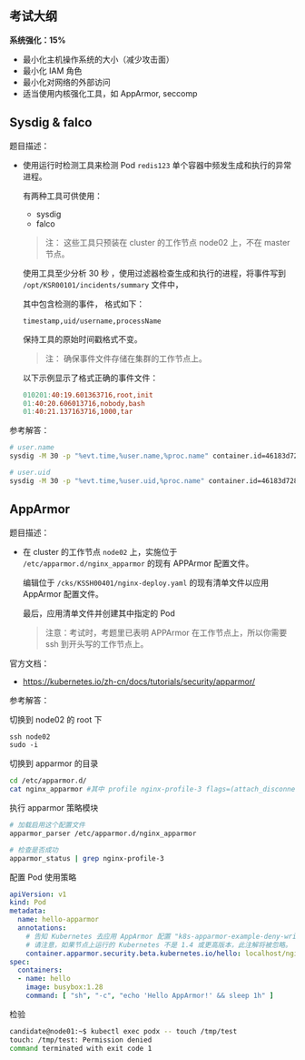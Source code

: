 ## 考试大纲

**系统强化：15%**

- 最小化主机操作系统的大小（减少攻击面）
- 最小化 IAM 角色
- 最小化对网络的外部访问
- 适当使用内核强化工具，如 AppArmor, seccomp

## Sysdig & falco

题目描述：

- 使用运行时检测工具来检测 Pod `redis123` 单个容器中频发生成和执行的异常进程。

  有两种工具可供使用：

  - sysdig
  - falco

  > 注： 这些工具只预装在 cluster 的工作节点 node02 上，不在 master 节点。

  使用工具至少分析 30 秒 ，使用过滤器检查生成和执行的进程，将事件写到 `/opt/KSR00101/incidents/summary` 文件中，

  其中包含检测的事件， 格式如下：

  `timestamp,uid/username,processName`

  保持工具的原始时间戳格式不变。

  > 注： 确保事件文件存储在集群的工作节点上。

  以下示例显示了格式正确的事件文件：

  ```makefile
  010201:40:19.601363716,root,init
  01:40:20.606013716,nobody,bash
  01:40:21.137163716,1000,tar
  ```

参考解答：

```bash
# user.name
sysdig -M 30 -p "%evt.time,%user.name,%proc.name" container.id=46183d7281e15 >> /opt/KSRS00101/events/details

# user.uid
sysdig -M 30 -p "%evt.time,%user.uid,%proc.name" container.id=46183d7281e15 >> /opt/KSRS00101/events/details
```

## AppArmor

题目描述：

- 在 cluster 的工作节点 `node02` 上，实施位于 `/etc/apparmor.d/nginx_apparmor` 的现有 APPArmor 配置文件。

  编辑位于 `/cks/KSSH00401/nginx-deploy.yaml` 的现有清单文件以应用 AppArmor 配置文件。

  最后，应用清单文件并创建其中指定的 Pod

  > 注意：考试时，考题里已表明 APPArmor 在工作节点上，所以你需要 ssh 到开头写的工作节点上。

官方文档：

- <https://kubernetes.io/zh-cn/docs/tutorials/security/apparmor/>

参考解答：

切换到 node02 的 root 下

```css
ssh node02
sudo -i
```

切换到 apparmor 的目录

```bash
cd /etc/apparmor.d/
cat nginx_apparmor #其中 profile nginx-profile-3 flags=(attach_disconnected) { 这一行的第二个单词 nginx-profile-3 就是这个配置文件的名字。
```

执行 apparmor 策略模块

```bash
# 加载启用这个配置文件
apparmor_parser /etc/apparmor.d/nginx_apparmor

# 检查是否成功
apparmor_status | grep nginx-profile-3
```

配置 Pod 使用策略

```yaml
apiVersion: v1
kind: Pod
metadata:
  name: hello-apparmor
  annotations:
    # 告知 Kubernetes 去应用 AppArmor 配置 "k8s-apparmor-example-deny-write"。
    # 请注意，如果节点上运行的 Kubernetes 不是 1.4 或更高版本，此注解将被忽略。
    container.apparmor.security.beta.kubernetes.io/hello: localhost/nginx-profile-3
spec:
  containers:
  - name: hello
    image: busybox:1.28
    command: [ "sh", "-c", "echo 'Hello AppArmor!' && sleep 1h" ]
```

检验

```bash
candidate@node01:~$ kubectl exec podx -- touch /tmp/test
touch: /tmp/test: Permission denied
command terminated with exit code 1
```
